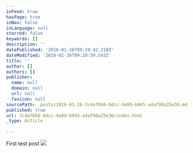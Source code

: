 ```yaml
---
inFeed: true
hasPage: true
inNav: false
inLanguage: null
starred: false
keywords: []
description: ''
datePublished: '2016-01-26T09:29:42.218Z'
dateModified: '2016-01-26T09:28:59.543Z'
title: ''
author: []
authors: []
publisher:
  name: null
  domain: null
  url: null
  favicon: null
sourcePath: _posts/2016-01-26-3c4efbb6-8dcc-4a99-b045-a4af98a25e30.md
published: true
url: 3c4efbb6-8dcc-4a99-b045-a4af98a25e30/index.html
_type: Article

---
```

First test post
![](https://the-grid-user-content.s3-us-west-2.amazonaws.com/8cecabcd-c375-4262-acfa-df6d0ed372e8.png)